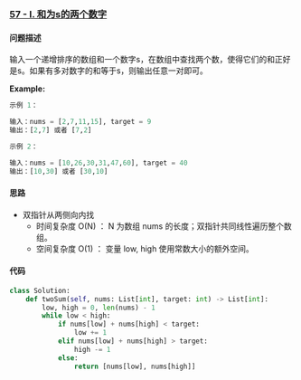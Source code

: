 ### [57 - I. 和为s的两个数字](https://leetcode-cn.com/problems/he-wei-sde-liang-ge-shu-zi-lcof/)

#### 问题描述
输入一个递增排序的数组和一个数字s，在数组中查找两个数，使得它们的和正好是s。如果有多对数字的和等于s，则输出任意一对即可。

**Example:**
```python
示例 1：

输入：nums = [2,7,11,15], target = 9
输出：[2,7] 或者 [7,2]
```
```python
示例 2：

输入：nums = [10,26,30,31,47,60], target = 40
输出：[10,30] 或者 [30,10]
```

#### 思路
- 双指针从两侧向内找
    - 时间复杂度 O(N) ： N 为数组 nums 的长度；双指针共同线性遍历整个数组。
    - 空间复杂度 O(1) ： 变量 low, high 使用常数大小的额外空间。

#### 代码

```python
class Solution:
    def twoSum(self, nums: List[int], target: int) -> List[int]:
        low, high = 0, len(nums) - 1
        while low < high:
            if nums[low] + nums[high] < target:
                low += 1
            elif nums[low] + nums[high] > target:
                high -= 1
            else:
                return [nums[low], nums[high]]
```
